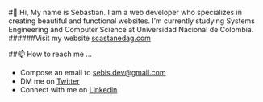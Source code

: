 #👋 Hi, My name is Sebastian. 
I am a web developer who specializes in creating beautiful and functional websites. I’m currently studying Systems Engineering and Computer Science at Universidad Nacional de Colombia.
######Visit my website [scastanedag.com](https://github.com/pandao/editor.md "Heading link")

##📫 How to reach me ...
- Compose an email to sebis.dev@gmail.com
- DM me on [Twitter](https://twitter.com/Sebastian_naits)
- Connect with me on [Linkedin](https://www.linkedin.com/in/sebastian-casta%C3%B1eda-33490820b/)
